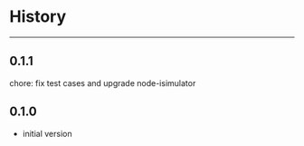 # History

---

## 0.1.1

chore: fix test cases and upgrade node-isimulator

## 0.1.0

- initial version
